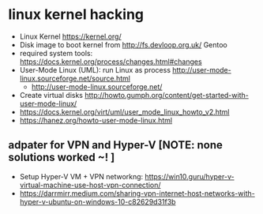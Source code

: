 # linux kernel hacking
-	Linux Kernel https://kernel.org/
- Disk image to boot kernel from http://fs.devloop.org.uk/   Gentoo
- required system tools: https://docs.kernel.org/process/changes.html#changes 
- User-Mode Linux (UML): run Linux as process http://user-mode-linux.sourceforge.net/source.html
  - http://user-mode-linux.sourceforge.net/
- Create virtual disks http://howto.gumph.org/content/get-started-with-user-mode-linux/
- https://docs.kernel.org/virt/uml/user_mode_linux_howto_v2.html
- https://hanez.org/howto-user-mode-linux.html

## adpater for VPN and Hyper-V [NOTE: none solutions worked ~! ]
- Setup Hyper-V VM + VPN networkng: https://win10.guru/hyper-v-virtual-machine-use-host-vpn-connection/
- https://darrmirr.medium.com/sharing-vpn-internet-host-networks-with-hyper-v-ubuntu-on-windows-10-c82629d31f3b
